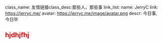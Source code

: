 class_name: 友情链接class_desc:那些人，那些事
link_list:
  name: JerryC 
  link: https://jerryc.me/ 
  avatar: https://jerryc.me/image/avatar.png 
  descr: 今日事,今日毕
  <h2 style="color:red">hjdhjfhj</h2>